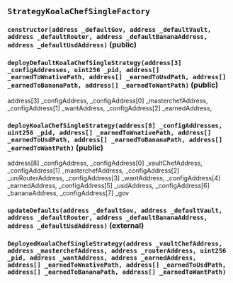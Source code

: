 ## `StrategyKoalaChefSingleFactory`






### `constructor(address _defaultGov, address _defaultVault, address _defaultRouter, address _defaultBananaAddress, address _defaultUsdAddress)` (public)





### `deployDefaultKoalaChefSingleStrategy(address[3] _configAddresses, uint256 _pid, address[] _earnedToWnativePath, address[] _earnedToUsdPath, address[] _earnedToBananaPath, address[] _earnedToWantPath)` (public)

address[3] _configAddress,
    _configAddress[0] _masterchefAddress,
    _configAddress[1] _wantAddress,
    _configAddress[2] _earnedAddress,



### `deployKoalaChefSingleStrategy(address[8] _configAddresses, uint256 _pid, address[] _earnedToWnativePath, address[] _earnedToUsdPath, address[] _earnedToBananaPath, address[] _earnedToWantPath)` (public)

address[8] _configAddress,
    _configAddress[0] _vaultChefAddress,
    _configAddress[1] _masterchefAddress,
    _configAddress[2] _uniRouterAddress,
    _configAddress[3] _wantAddress,
    _configAddress[4]  _earnedAddress,
    _configAddress[5]  _usdAddress,
    _configAddress[6]  _bananaAddress,
    _configAddress[7]  _gov



### `updateDefaults(address _defaultGov, address _defaultVault, address _defaultRouter, address _defaultBananaAddress, address _defaultUsdAddress)` (external)






### `DeployedKoalaChefSingleStrategy(address _vaultChefAddress, address _masterchefAddress, address _routerAddress, uint256 _pid, address _wantAddress, address _earnedAddress, address[] _earnedToWnativePath, address[] _earnedToUsdPath, address[] _earnedToBananaPath, address[] _earnedToWantPath)`





